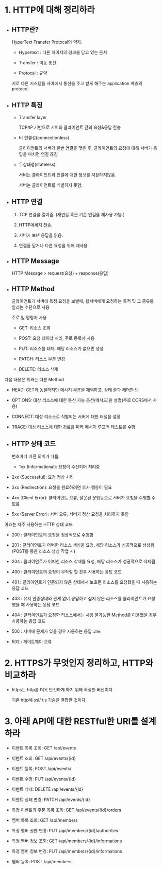 # 1. HTTP에 대해 정리하라

- ## HTTP란?
  
  HyperText Transfer Protocal의 약자.
  
  - Hypertext : 다른 페이지의 링크를 담고 있는 문서
    
  - Transfer : 이동 통신
    
  - Protocal : 규약
    
  
  서로 다른 시스템들 사이에서 통신을 주고 받게 해주는 application 계층의 protocol
  

- ## HTTP 특징
  
  - Transfer layer
    
    TCP/IP 기반으로 서버와 클라이언트 간의 요청&응답 전송
    
  - 비 연결성(connectionless)
    
    클라이언트와 서버가 한번 연결을 맺은 후, 클라이언트의 요청에 대해 서버가 응답을 마치면 연결 끊김
    
  - 무상태성(stateless)
    
    서버는 클라이언트와 연결에 대한 정보를 저장하지않음.
    
    서버는 클라이언트를 식별하지 못함.
    
- ## HTTP 연결
  
  1. TCP 연결을 열어줌. (새연결 혹은 기존 연결을 재사용 가능.)
    
  2. HTTP메세지 전송.
    
  3. 서버가 보낸 응답을 읽음.
    
  4. 연결을 닫거나 다른 요청을 위해 재사용.
    
- ## HTTP Message
  
  HTTP Message > request(요청) + response(응답)
  

- ## HTTP Method
  
  클라이언트가 서버에 특정 요청을 보낼때, 웹서버에게 요청하는 목적 및 그 종류를 알리는 수단으로 사용
  
  주로 밑 명령어 사용
  
  - GET: 리소스 조회
    
  - POST: 요청 데이터 처리, 주로 등록에 사용
    
  - PUT: 리소스를 대체, 해당 리소스가 없으면 생성
    
  - PATCH: 리소스 부분 변경
    
  - DELETE: 리소스 삭제
    

다음 내용은 위와는 다른 Method

- HEAD: GET과 동일하지만 메시지 부분을 제외하고, 상태 줄과 헤더만 반
  
- OPTIONS: 대상 리소스에 대한 통신 가능 옵션(메서드)을 설명(주로 CORS에서 사용)
  
- CONNECT: 대상 리소스로 식별되는 서버에 대한 터널을 설정
  
- TRACE: 대상 리소스에 대한 경로를 따라 메시지 루프백 테스트를 수행
  

- ## HTTP 상태 코드
  
  번호마다 가진 의미가 다름.
  
  - 1xx (Informational): 요청이 수신되어 처리중

- 2xx (Successful): 요청 정상 처리

- 3xx (Redirection): 요청을 완료하려면 추가 행동이 필요

- 4xx (Client Error): 클라이언트 오류, 잘못된 문법등으로 서버가 요청을 수행할 수 없음

- 5xx (Server Error): 서버 오류, 서버가 정상 요청을 처리하지 못함

아래는 자주 사용하는 HTTP 상태 코드

- 200 : 클라이언트의 요청을 정상적으로 수행함

- 201 : 클라이언트가 어떠한 리소스 생성을 요청, 해당 리소스가 성공적으로 생성됨(POST를 통한 리소스 생성 작업 시)

- 204 : 클라이언트가 어떠한 리소스 삭제를 요청, 해당 리소스가 성공적으로 삭제됨

- 400 : 클라이언트의 요청이 부적절 할 경우 사용하는 응답 코드

- 401 : 클라이언트가 인증되지 않은 상태에서 보호된 리소스를 요청했을 때 사용하는 응답 코드

- 403 : 유저 인증상태와 관계 없이 응답하고 싶지 않은 리소스를 클라이언트가 요청했을 때 사용하는 응답 코드

- 404 : 클라이언트가 요청한 리소스에서는 사용 불가능한 Method를 이용했을 경우 사용하는 응답 코드

- 500 : 서버에 문제가 있을 경우 사용하는 응답 코드

- 502 : 게이트웨이 오류

# 2. HTTPS가 무엇인지 정리하고, HTTP와 비교하라

- https는 http를 더욱 안전하게 하기 위해 확장한 버전이다.
  
  기존 http에 ssl/ tls 기술을 결합한 것이다.
  

# 3. 아래 API에 대한 RESTful한 URI를 설계하라

- 이벤트 목록 조회: GET /api/events
  
- 이벤트 조회: GET /api/events/{id}
  
- 이벤트 등록: POST /api/events/
  
- 이벤트 수정: PUT /api/events/{id}
  
- 이벤트 삭제: DELETE /api/events/{id}
  
- 이벤트 상태 변경: PATCH /api/events/{id}
  
- 특정 이벤트의 주문 목록 조회: GET /api/events/{id}/orders
  
- 멤버 목록 조회: GET /api/members
  
- 특정 멤버 권한 변경: PUT /api/members/{id}/authorities
  
- 특정 멤버 정보 조회: GET /api/members/{id}/informations
  
- 특정 멤버 정보 변경: PUT /api/members/{id}/informations
  
- 멤버 등록: POST /api/members
